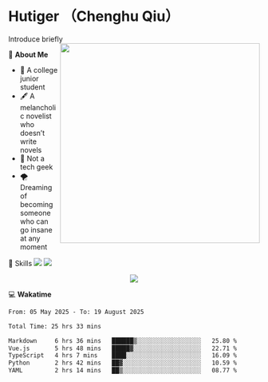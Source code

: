 # Hutiger （Chenghu Qiu）
Introduce briefly
<a href="#">
<img align="right" width="400" src="https://github-readme-stats-tau-lilac-25.vercel.app/api/top-langs/?username=hutiger9&layout=compact&langs_count=8&theme=transparent" />
</a>

💭 **About Me**

- 🏫 A college junior student
- 🖋️ A melancholic novelist who doesn’t write novels
- 🚫 Not a tech geek
- 🌪️ Dreaming of becoming someone who can go insane at any moment


🚀 Skills
![](https://img.shields.io/badge/-python-3e74a2?style=for-the-badge&logo=Python&logoColor=fff)
![](https://img.shields.io/badge/-pytorch-ee4c2c?style=for-the-badge&logo=PyTorch&logoColor=fff)

</p>
    <p align="center">
    <img src="https://profile-counter.glitch.me/{hutiger9}/count.svg" />
</p>


💻 **Wakatime**

<!--START_SECTION:waka-->

```txt
From: 05 May 2025 - To: 19 August 2025

Total Time: 25 hrs 33 mins

Markdown     6 hrs 36 mins   ██████▒░░░░░░░░░░░░░░░░░░   25.80 %
Vue.js       5 hrs 48 mins   █████▓░░░░░░░░░░░░░░░░░░░   22.71 %
TypeScript   4 hrs 7 mins    ████░░░░░░░░░░░░░░░░░░░░░   16.09 %
Python       2 hrs 42 mins   ██▓░░░░░░░░░░░░░░░░░░░░░░   10.59 %
YAML         2 hrs 14 mins   ██▒░░░░░░░░░░░░░░░░░░░░░░   08.77 %
```

<!--END_SECTION:waka-->

